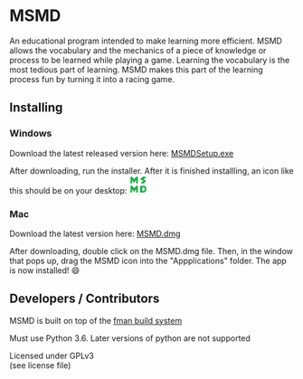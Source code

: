 # MSMD

An educational program intended to make learning more efficient. MSMD allows the vocabulary and the mechanics of a piece of knowledge or process to be learned while playing a game. Learning the vocabulary is the most tedious part of learning. MSMD makes this part of the learning process fun by turning it into a racing game.

## Installing
### Windows
Download the latest released version here: [MSMDSetup.exe](https://github.com/Ragiton/MSMD/releases/latest/download/MSMDSetup.exe)

After downloading, run the installer.  After it is finished installling, an icon like this should be on your desktop:  ![MSMD Icon](MSMD.png)

### Mac
Download the latest version here: [MSMD.dmg](https://github.com/Ragiton/MSMD/releases/latest/MSMD.dmg)

After downloading, double click on the MSMD.dmg file.  Then, in the window that pops up, drag the MSMD icon into the "Appplications" folder.  The app is now installed! :smile:

## Developers / Contributors
MSMD is built on top of the [fman build system](https://github.com/mherrmann/fbs)

Must use Python 3.6.  Later versions of python are not supported


Licensed under GPLv3  
(see license file)
